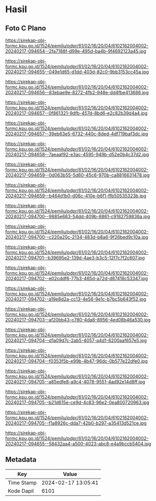 # Hasil

## Foto C Plano

https://sirekap-obj-formc.kpu.go.id/1524/pemilu/pdpr/61/02/16/20/04/6102162004002-20240217-094654--2fa7188f-d99e-495d-ba4b-9f4692123a45.jpg

https://sirekap-obj-formc.kpu.go.id/1524/pemilu/pdpr/61/02/16/20/04/6102162004002-20240217-094655--049e1d65-d1dd-403d-82c0-9bb3153cc45a.jpg

https://sirekap-obj-formc.kpu.go.id/1524/pemilu/pdpr/61/02/16/20/04/6102162004002-20240217-094656--83ebae9e-8272-4fb2-948e-dd4fbe413686.jpg

https://sirekap-obj-formc.kpu.go.id/1524/pemilu/pdpr/61/02/16/20/04/6102162004002-20240217-094657--0f861321-9dfb-457d-8bd6-e2c82b39d4a4.jpg

https://sirekap-obj-formc.kpu.go.id/1524/pemilu/pdpr/61/02/16/20/04/6102162004002-20240217-094657--39eb63e5-6732-440c-8ded-4df719baf3dc.jpg

https://sirekap-obj-formc.kpu.go.id/1524/pemilu/pdpr/61/02/16/20/04/6102162004002-20240217-094658--7aeaaf92-e3ac-4595-949b-d52e0b4c37d2.jpg

https://sirekap-obj-formc.kpu.go.id/1524/pemilu/pdpr/61/02/16/20/04/6102162004002-20240217-094659--0d063b55-5d60-45c6-970b-ca8816631478.jpg

https://sirekap-obj-formc.kpu.go.id/1524/pemilu/pdpr/61/02/16/20/04/6102162004002-20240217-094659--b464d1b0-d06c-410e-b6f1-ffb50535323b.jpg

https://sirekap-obj-formc.kpu.go.id/1524/pemilu/pdpr/61/02/16/20/04/6102162004002-20240217-094700--9885e683-54dd-409b-8861-c9182759836a.jpg

https://sirekap-obj-formc.kpu.go.id/1524/pemilu/pdpr/61/02/16/20/04/6102162004002-20240217-094700--c220a20c-2134-483d-b8a6-9f26bed9c10a.jpg

https://sirekap-obj-formc.kpu.go.id/1524/pemilu/pdpr/61/02/16/20/04/6102162004002-20240217-094701--b39695e2-139d-4ae3-b3c5-12f7c7f2c607.jpg

https://sirekap-obj-formc.kpu.go.id/1524/pemilu/pdpr/61/02/16/20/04/6102162004002-20240217-094702--e02cddf6-77b3-465d-a72d-d87418c53347.jpg

https://sirekap-obj-formc.kpu.go.id/1524/pemilu/pdpr/61/02/16/20/04/6102162004002-20240217-094702--a19e8d2a-cc13-4e56-9e1c-b7bc5b643f52.jpg

https://sirekap-obj-formc.kpu.go.id/1524/pemilu/pdpr/61/02/16/20/04/6102162004002-20240217-094703--af20bb43-c780-4da8-8956-4ed08b46a530.jpg

https://sirekap-obj-formc.kpu.go.id/1524/pemilu/pdpr/61/02/16/20/04/6102162004002-20240217-094704--d1a09d7c-2ab5-4057-a4d1-6200aaf657e5.jpg

https://sirekap-obj-formc.kpu.go.id/1524/pemilu/pdpr/61/02/16/20/04/6102162004002-20240217-094704--f0353f5b-e99b-4b47-96dc-0b577e22dfe0.jpg

https://sirekap-obj-formc.kpu.go.id/1524/pemilu/pdpr/61/02/16/20/04/6102162004002-20240217-094705--a85edfe8-a9c4-4078-9551-4ad92e14d8ff.jpg

https://sirekap-obj-formc.kpu.go.id/1524/pemilu/pdpr/61/02/16/20/04/6102162004002-20240217-094705--b21d615e-ce9d-4c83-96e2-0ea800720963.jpg

https://sirekap-obj-formc.kpu.go.id/1524/pemilu/pdpr/61/02/16/20/04/6102162004002-20240217-094705--f1a8926c-dda7-42b0-b297-a35413d521ce.jpg

https://sirekap-obj-formc.kpu.go.id/1524/pemilu/pdpr/61/02/16/20/04/6102162004002-20240217-094655--58432aa4-a500-4023-abc8-e4a9bccb5404.jpg


## Metadata

| Key        | Value               |
| ---------- | ------------------- |
| Time Stamp | 2024-02-17 13:05:41 |
| Kode Dapil | 6101                |



